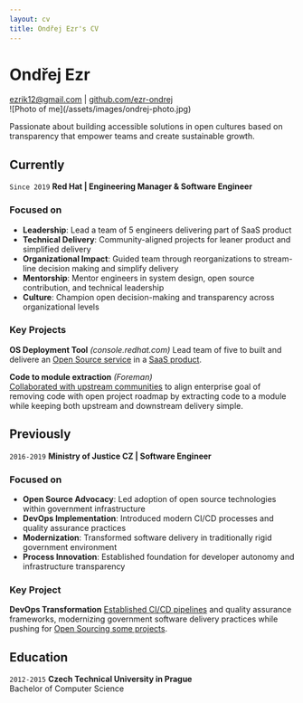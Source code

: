 ```yaml
---
layout: cv
title: Ondřej Ezr's CV
---
```

# Ondřej Ezr

<div id="webaddress">
<a href="mailto:ezrik12@gmail.com">ezrik12@gmail.com</a>
| <a href="https://github.com/ezr-ondrej">github.com/ezr-ondrej</a>
</div>

<span id="photo">
![Photo of me](/assets/images/ondrej-photo.jpg)
<span>

<p id="summary">
Passionate about building accessible solutions in open cultures based on transparency that empower teams and create sustainable growth.
</p>

## Currently

`Since 2019`
**Red Hat | Engineering Manager & Software Engineer**

### Focused on

- **Leadership**: Lead a team of 5 engineers delivering part of SaaS product
- **Technical Delivery**: Community-aligned projects for leaner product and simplified delivery
- **Organizational Impact**: Guided team through reorganizations to stream-line decision making and simplify delivery
- **Mentorship**: Mentor engineers in system design, open source contribution, and technical leadership
- **Culture**: Champion open decision-making and transparency across organizational levels


### Key Projects

**OS Deployment Tool** *(console.redhat.com)*
Lead team of five to built and delivere an [Open Source service](https://github.com/RHEnVision/) in a [SaaS product](https://console.redhat.com/).

**Code to module extraction** *(Foreman)*  
[Collaborated with upstream communities](https://community.theforeman.org/t/puppet-plugin-release-and-its-future/22335) to align enterprise goal of removing code with open project roadmap by extracting code to a module while keeping both upstream and downstream delivery simple.

## Previously
`2016-2019`
**Ministry of Justice CZ | Software Engineer**

### Focused on

- **Open Source Advocacy**: Led adoption of open source technologies within government infrastructure
- **DevOps Implementation**: Introduced modern CI/CD processes and quality assurance practices
- **Modernization**: Transformed software delivery in traditionally rigid government environment
- **Process Innovation**: Established foundation for developer autonomy and infrastructure transparency


### Key Project

**DevOps Transformation**
[Established CI/CD pipelines](https://archiv.isss.cz/archiv/2020/do/watch?id=52) and quality assurance frameworks, modernizing government software delivery practices while pushing for [Open Sourcing some projects](https://github.com/ministryofjusticecz).

## Education

`2012-2015`
**Czech Technical University in Prague**  
Bachelor of Computer Science

<!-- ### Footer

Last updated: May 2025 -->


